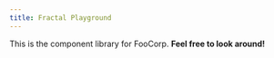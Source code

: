 ```yaml
---
title: Fractal Playground
---
```


This is the component library for FooCorp. **Feel free to look around!**

